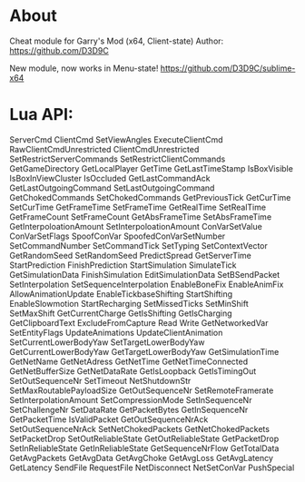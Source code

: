 # About
Cheat module for Garry's Mod (x64, Client-state)
Author: https://github.com/D3D9C

New module, now works in Menu-state!
https://github.com/D3D9C/sublime-x64

# Lua API:
ServerCmd
ClientCmd
SetViewAngles
ExecuteClientCmd
RawClientCmdUnrestricted
ClientCmdUnrestricted
SetRestrictServerCommands
SetRestrictClientCommands
GetGameDirectory
GetLocalPlayer
GetTime
GetLastTimeStamp
IsBoxVisible
IsBoxInViewCluster
IsOccluded
GetLastCommandAck
GetLastOutgoingCommand
SetLastOutgoingCommand
GetChokedCommands
SetChokedCommands
GetPreviousTick
GetCurTime
SetCurTime
GetFrameTime
SetFrameTime
GetRealTime
SetRealTime
GetFrameCount
SetFrameCount
GetAbsFrameTime
SetAbsFrameTime
GetInterpoloationAmount
SetInterpoloationAmount
ConVarSetValue
ConVarSetFlags
SpoofConVar
SpoofedConVarSetNumber
SetCommandNumber
SetCommandTick
SetTyping
SetContextVector
GetRandomSeed
SetRandomSeed
PredictSpread
GetServerTime
StartPrediction
FinishPrediction
StartSimulation
SimulateTick
GetSimulationData
FinishSimulation
EditSimulationData
SetBSendPacket
SetInterpolation
SetSequenceInterpolation
EnableBoneFix
EnableAnimFix
AllowAnimationUpdate
EnableTickbaseShifting
StartShifting
EnableSlowmotion
StartRecharging
SetMissedTicks
SetMinShift
SetMaxShift
GetCurrentCharge
GetIsShifting
GetIsCharging
GetClipboardText
ExcludeFromCapture
Read
Write
GetNetworkedVar
SetEntityFlags
UpdateAnimations
UpdateClientAnimation
SetCurrentLowerBodyYaw
SetTargetLowerBodyYaw
GetCurrentLowerBodyYaw
GetTargetLowerBodyYaw
GetSimulationTime
GetNetName
GetNetAdress
GetNetTime
GetNetTimeConnected
GetNetBufferSize
GetNetDataRate
GetIsLoopback
GetIsTimingOut
SetOutSequenceNr
SetTimeout
NetShutdownStr
SetMaxRoutablePayloadSize
GetOutSequenceNr
SetRemoteFramerate
SetInterpolationAmount
SetCompressionMode
SetInSequenceNr
SetChallengeNr
SetDataRate
GetPacketBytes
GetInSequenceNr
GetPacketTime
IsValidPacket
GetOutSequenceNrAck
SetOutSequenceNrAck
SetNetChokedPackets
GetNetChokedPackets
SetPacketDrop
SetOutReliableState
GetOutReliableState
GetPacketDrop
SetInReliableState
GetInReliableState
GetSequenceNrFlow
GetTotalData
GetAvgPackets
GetAvgData
GetAvgChoke
GetAvgLoss
GetAvgLatency
GetLatency
SendFile
RequestFile
NetDisconnect
NetSetConVar
PushSpecial